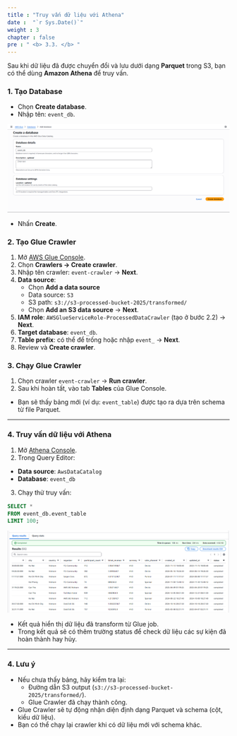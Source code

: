 ```yaml
---
title : "Truy vấn dữ liệu với Athena"
date :  "`r Sys.Date()`" 
weight : 3
chapter : false
pre : " <b> 3.3. </b> "
---
```


Sau khi dữ liệu đã được chuyển đổi và lưu dưới dạng **Parquet** trong S3, bạn có thể dùng **Amazon Athena** để truy vấn.

### 1. Tạo Database
   - Chọn **Create database**.
   - Nhập tên: `event_db`.
   
   ![alt text](image.png)
   
   - Nhấn **Create**.  

### 2. Tạo Glue Crawler

1. Mở [AWS Glue Console](https://us-east-1.console.aws.amazon.com/glue/home?region=us-east-1).  
2. Chọn **Crawlers → Create crawler**.  
3. Nhập tên crawler: `event-crawler` → **Next**.
4. **Data source**:  
   - Chọn **Add a data source**
   - Data source: `S3`
   - S3 path: `s3://s3-processed-bucket-2025/transformed/`
   - Chọn **Add an S3 data source** → **Next**.
5. **IAM role**: `AWSGlueServiceRole-ProcessedDataCrawler` (tạo ở bước 2.2) → **Next**.
6. **Target database**: `event_db`.
7. **Table prefix**: có thể để trống hoặc nhập `event_` → **Next**.
8. Review và **Create crawler**.

### 3. Chạy Glue Crawler

1. Chọn crawler `event-crawler` → **Run crawler**.  
2. Sau khi hoàn tất, vào tab **Tables** của Glue Console.  
- Bạn sẽ thấy bảng mới (ví dụ: `event_table`) được tạo ra dựa trên schema từ file Parquet.  


---

### 4. Truy vấn dữ liệu với Athena

1. Mở [Athena Console](https://us-east-1.console.aws.amazon.com/athena/home?region=us-east-1).  
2. Trong Query Editor:  
- **Data source**: `AwsDataCatalog`  
- **Database**: `event_db`  
3. Chạy thử truy vấn:

```sql
SELECT * 
FROM event_db.event_table 
LIMIT 100;
```

![alt text](image-1.png)

- Kết quả hiển thị dữ liệu đã transform từ Glue job.
- Trong kết quả sẽ có thêm trường status để check dữ liệu các sự kiện đã hoàn thành hay hủy.

    
---

### 4. Lưu ý

- Nếu chưa thấy bảng, hãy kiểm tra lại:
    - Đường dẫn S3 output (`s3://s3-processed-bucket-2025/transformed/`).
    - Glue Crawler đã chạy thành công.     
- Glue Crawler sẽ tự động nhận diện định dạng Parquet và schema (cột, kiểu dữ liệu).
- Bạn có thể chạy lại crawler khi có dữ liệu mới với schema khác.